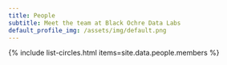 ```yaml
---
title: People
subtitle: Meet the team at Black Ochre Data Labs
default_profile_img: /assets/img/default.png
---
```

<html>
<style>

 .grid { 
  display: grid;
  grid-template-columns: auto auto auto;
  grid-template-rows: 1fr 1fr 1fr 1fr;
  grid-gap: 10px;
  align-items: center
  }

</style>

<main class="grid">
{% include list-circles.html items=site.data.people.members %}
</main>
</html>
